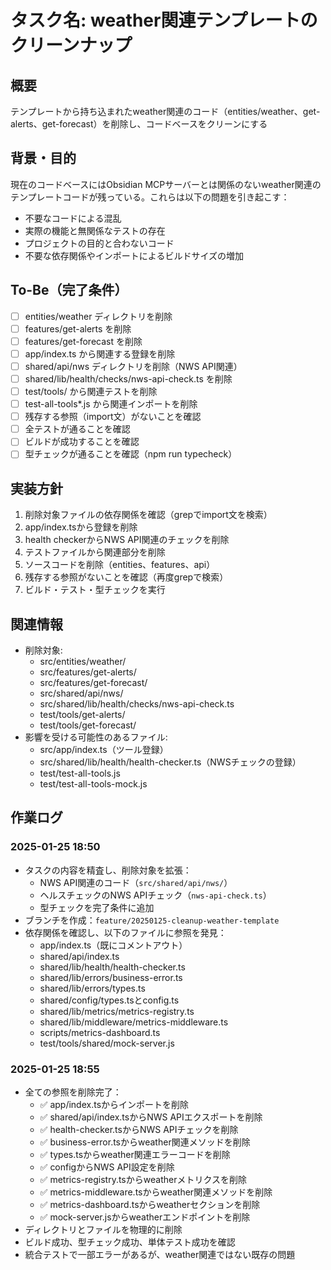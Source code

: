 # タスク名: weather関連テンプレートのクリーンナップ

## 概要
テンプレートから持ち込まれたweather関連のコード（entities/weather、get-alerts、get-forecast）を削除し、コードベースをクリーンにする

## 背景・目的
現在のコードベースにはObsidian MCPサーバーとは関係のないweather関連のテンプレートコードが残っている。これらは以下の問題を引き起こす：
- 不要なコードによる混乱
- 実際の機能と無関係なテストの存在
- プロジェクトの目的と合わないコード
- 不要な依存関係やインポートによるビルドサイズの増加

## To-Be（完了条件）
- [ ] entities/weather ディレクトリを削除
- [ ] features/get-alerts を削除
- [ ] features/get-forecast を削除
- [ ] app/index.ts から関連する登録を削除
- [ ] shared/api/nws ディレクトリを削除（NWS API関連）
- [ ] shared/lib/health/checks/nws-api-check.ts を削除
- [ ] test/tools/ から関連テストを削除
- [ ] test-all-tools*.js から関連インポートを削除
- [ ] 残存する参照（import文）がないことを確認
- [ ] 全テストが通ることを確認
- [ ] ビルドが成功することを確認
- [ ] 型チェックが通ることを確認（npm run typecheck）

## 実装方針
1. 削除対象ファイルの依存関係を確認（grepでimport文を検索）
2. app/index.tsから登録を削除
3. health checkerからNWS API関連のチェックを削除
4. テストファイルから関連部分を削除
5. ソースコードを削除（entities、features、api）
6. 残存する参照がないことを確認（再度grepで検索）
7. ビルド・テスト・型チェックを実行

## 関連情報
- 削除対象:
  - src/entities/weather/
  - src/features/get-alerts/
  - src/features/get-forecast/
  - src/shared/api/nws/
  - src/shared/lib/health/checks/nws-api-check.ts
  - test/tools/get-alerts/
  - test/tools/get-forecast/
- 影響を受ける可能性のあるファイル:
  - src/app/index.ts（ツール登録）
  - src/shared/lib/health/health-checker.ts（NWSチェックの登録）
  - test/test-all-tools.js
  - test/test-all-tools-mock.js

## 作業ログ
### 2025-01-25 18:50
- タスクの内容を精査し、削除対象を拡張：
  - NWS API関連のコード（`src/shared/api/nws/`）
  - ヘルスチェックのNWS APIチェック（`nws-api-check.ts`）
  - 型チェックを完了条件に追加
- ブランチを作成：`feature/20250125-cleanup-weather-template`
- 依存関係を確認し、以下のファイルに参照を発見：
  - app/index.ts（既にコメントアウト）
  - shared/api/index.ts
  - shared/lib/health/health-checker.ts
  - shared/lib/errors/business-error.ts
  - shared/lib/errors/types.ts
  - shared/config/types.tsとconfig.ts
  - shared/lib/metrics/metrics-registry.ts
  - shared/lib/middleware/metrics-middleware.ts
  - scripts/metrics-dashboard.ts
  - test/tools/shared/mock-server.js

### 2025-01-25 18:55
- 全ての参照を削除完了：
  - ✅ app/index.tsからインポートを削除
  - ✅ shared/api/index.tsからNWS APIエクスポートを削除
  - ✅ health-checker.tsからNWS APIチェックを削除
  - ✅ business-error.tsからweather関連メソッドを削除
  - ✅ types.tsからweather関連エラーコードを削除
  - ✅ configからNWS API設定を削除
  - ✅ metrics-registry.tsからweatherメトリクスを削除
  - ✅ metrics-middleware.tsからweather関連メソッドを削除
  - ✅ metrics-dashboard.tsからweatherセクションを削除
  - ✅ mock-server.jsからweatherエンドポイントを削除
- ディレクトリとファイルを物理的に削除
- ビルド成功、型チェック成功、単体テスト成功を確認
- 統合テストで一部エラーがあるが、weather関連ではない既存の問題